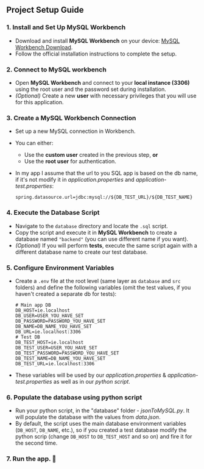 ## Project Setup Guide

### 1. Install and Set Up MySQL Workbench
- Download and install **MySQL Workbench** on your device: [MySQL Workbench Download](https://dev.mysql.com/downloads/workbench/).  
- Follow the official installation instructions to complete the setup.

### 2. Connect to MySQL workbench
- Open **MySQL Workbench** and connect to your **local instance (3306)** using the root user and the password set during installation.
- *(Optional)* Create a new **user** with necessary privileges that you will use for this application.

### 3. Create a MySQL Workbench Connection
- Set up a new MySQL connection in Workbench.
- You can either:
    - Use the **custom user** created in the previous step, **or**
    - Use the **root user** for authentication.

- In my app I assume that the url to you SQL app is based on the db name, if it's not modify it in *application.properties* and *application-test.properties*:

   ```properties
   spring.datasource.url=jdbc:mysql://${DB_TEST_URL}/${DB_TEST_NAME}
   ```
### 4. Execute the Database Script
- Navigate to the `database` directory and locate the `.sql` script.
- Copy the script and execute it in **MySQL Workbench** to create a database named `"backend"` (you can use different name if you want).
- *(Optional)* If you will perform **tests**, execute the same script again with a different database name to create our test database.

### 5. Configure Environment Variables
- Create a `.env` file at the root level (same layer as `database` and `src` folders) and define the following variables (omit the test values, if you haven't created a separate db for tests):
    ```dotenv
    # Main app DB  
    DB_HOST=ie.localhost
    DB_USER=USER_YOU_HAVE_SET
    DB_PASSWORD=PASSWORD_YOU_HAVE_SET
    DB_NAME=DB_NAME_YOU_HAVE_SET
    DB_URL=ie.localhost:3306
    # Test DB   
    DB_TEST_HOST=ie.localhost
    DB_TEST_USER=USER_YOU_HAVE_SET
    DB_TEST_PASSWORD=PASSWORD_YOU_HAVE_SET
    DB_TEST_NAME=DB_NAME_YOU_HAVE_SET
    DB_TEST_URL=ie.localhost:3306
    
    ```
- These variables will be used by our *application.properties* & *application-test.properties* as well as in our *python script*.
### 6. Populate the database using python script
- Run your python script, in the "database" folder - *jsonToMySQL.py*. It will populate the database with the  values from *data.json*. 
- By default, the script uses the main database environment variables (`DB_HOST`, `DB_NAME`, etc.), so if you created a test database modify the python scrip (change `DB_HOST` to `DB_TEST_HOST` and so on) and fire it for the second time.
### 7. Run the app. 🚀 